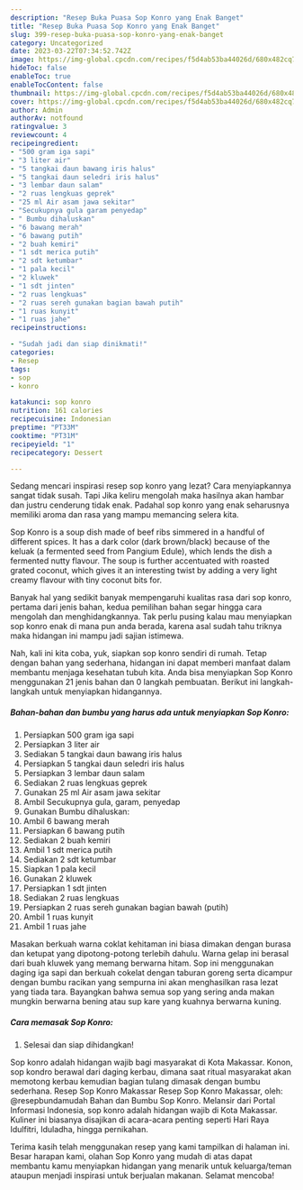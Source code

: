 ```yaml
---
description: "Resep Buka Puasa Sop Konro yang Enak Banget"
title: "Resep Buka Puasa Sop Konro yang Enak Banget"
slug: 399-resep-buka-puasa-sop-konro-yang-enak-banget
category: Uncategorized
date: 2023-03-22T07:34:52.742Z
image: https://img-global.cpcdn.com/recipes/f5d4ab53ba44026d/680x482cq70/sop-konro-foto-resep-utama.jpg
hideToc: false
enableToc: true
enableTocContent: false
thumbnail: https://img-global.cpcdn.com/recipes/f5d4ab53ba44026d/680x482cq70/sop-konro-foto-resep-utama.jpg
cover: https://img-global.cpcdn.com/recipes/f5d4ab53ba44026d/680x482cq70/sop-konro-foto-resep-utama.jpg
author: Admin
authorAv: notfound
ratingvalue: 3
reviewcount: 4
recipeingredient:
- "500 gram iga sapi"
- "3 liter air"
- "5 tangkai daun bawang iris halus"
- "5 tangkai daun seledri iris halus"
- "3 lembar daun salam"
- "2 ruas lengkuas geprek"
- "25 ml Air asam jawa sekitar"
- "Secukupnya gula garam penyedap"
- " Bumbu dihaluskan"
- "6 bawang merah"
- "6 bawang putih"
- "2 buah kemiri"
- "1 sdt merica putih"
- "2 sdt ketumbar"
- "1 pala kecil"
- "2 kluwek"
- "1 sdt jinten"
- "2 ruas lengkuas"
- "2 ruas sereh gunakan bagian bawah putih"
- "1 ruas kunyit"
- "1 ruas jahe"
recipeinstructions:

- "Sudah jadi dan siap dinikmati!"
categories:
- Resep
tags:
- sop
- konro

katakunci: sop konro 
nutrition: 161 calories
recipecuisine: Indonesian
preptime: "PT33M"
cooktime: "PT31M"
recipeyield: "1"
recipecategory: Dessert

---
```



Sedang mencari inspirasi resep sop konro yang lezat? Cara menyiapkannya sangat tidak susah. Tapi Jika keliru mengolah maka hasilnya akan hambar dan justru cenderung tidak enak. Padahal sop konro yang enak seharusnya memiliki aroma dan rasa yang mampu memancing selera kita.


Sop Konro is a soup dish made of beef ribs simmered in a handful of different spices. It has a dark color (dark brown/black) because of the keluak (a fermented seed from Pangium Edule), which lends the dish a fermented nutty flavour. The soup is further accentuated with roasted grated coconut, which gives it an interesting twist by adding a very light creamy flavour with tiny coconut bits for.

Banyak hal yang sedikit banyak mempengaruhi kualitas rasa dari sop konro, pertama dari jenis bahan, kedua pemilihan bahan segar hingga cara mengolah dan menghidangkannya. Tak perlu pusing kalau mau menyiapkan sop konro enak di mana pun anda berada, karena asal sudah tahu triknya maka hidangan ini mampu jadi sajian istimewa.


Nah, kali ini kita coba, yuk, siapkan sop konro sendiri di rumah. Tetap dengan bahan yang sederhana, hidangan ini dapat memberi manfaat dalam membantu menjaga kesehatan tubuh kita. Anda bisa menyiapkan Sop Konro menggunakan 21 jenis bahan dan 0 langkah pembuatan. Berikut ini langkah-langkah untuk menyiapkan hidangannya.

<!--inarticleads1-->

##### Bahan-bahan dan bumbu yang harus ada untuk menyiapkan Sop Konro:

1. Persiapkan 500 gram iga sapi
1. Persiapkan 3 liter air
1. Sediakan 5 tangkai daun bawang iris halus
1. Persiapkan 5 tangkai daun seledri iris halus
1. Persiapkan 3 lembar daun salam
1. Sediakan 2 ruas lengkuas geprek
1. Gunakan 25 ml Air asam jawa sekitar
1. Ambil Secukupnya gula, garam, penyedap
1. Gunakan  Bumbu dihaluskan:
1. Ambil 6 bawang merah
1. Persiapkan 6 bawang putih
1. Sediakan 2 buah kemiri
1. Ambil 1 sdt merica putih
1. Sediakan 2 sdt ketumbar
1. Siapkan 1 pala kecil
1. Gunakan 2 kluwek
1. Persiapkan 1 sdt jinten
1. Sediakan 2 ruas lengkuas
1. Persiapkan 2 ruas sereh gunakan bagian bawah (putih)
1. Ambil 1 ruas kunyit
1. Ambil 1 ruas jahe


Masakan berkuah warna coklat kehitaman ini biasa dimakan dengan burasa dan ketupat yang dipotong-potong terlebih dahulu. Warna gelap ini berasal dari buah kluwek yang memang berwarna hitam. Sop ini menggunakan daging iga sapi dan berkuah cokelat dengan taburan goreng serta dicampur dengan bumbu racikan yang sempurna ini akan menghasilkan rasa lezat yang tiada tara. Bayangkan bahwa semua sop yang sering anda makan mungkin berwarna bening atau sup kare yang kuahnya berwarna kuning. 

<!--inarticleads2-->

##### Cara memasak Sop Konro:


1. Selesai dan siap dihidangkan!

Sop konro adalah hidangan wajib bagi masyarakat di Kota Makassar. Konon, sop kondro berawal dari daging kerbau, dimana saat ritual masyarakat akan memotong kerbau kemudian bagian tulang dimasak dengan bumbu sederhana. Resep Sop Konro Makassar Resep Sop Konro Makassar, oleh: @resepbundamudah⁣ Bahan dan Bumbu Sop Konro. Melansir dari Portal Informasi Indonesia, sop konro adalah hidangan wajib di Kota Makassar. Kuliner ini biasanya disajikan di acara-acara penting seperti Hari Raya Idulfitri, Iduladha, hingga pernikahan. 

Terima kasih telah menggunakan resep yang kami tampilkan di halaman ini. Besar harapan kami, olahan Sop Konro yang mudah di atas dapat membantu kamu menyiapkan hidangan yang menarik untuk keluarga/teman ataupun menjadi inspirasi untuk berjualan makanan. Selamat mencoba!
